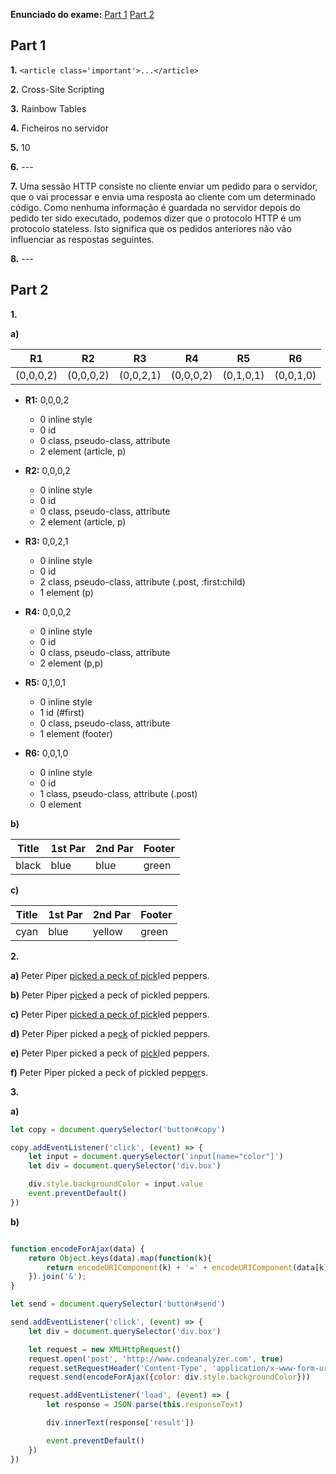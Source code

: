 **Enunciado do exame:** [Part 1](ltw-2015-01-12-part1-pt-a.pdf) [Part 2](ltw-2015-01-12-part2-pt.pdf)

## Part 1

**1.** `<article class='important'>...</article>`

**2.** Cross-Site Scripting

**3.** Rainbow Tables

**4.** Ficheiros no servidor

**5.** 10

**6.** ---

**7.** Uma sessão HTTP consiste no cliente enviar um pedido para o servidor, que o vai processar e envia uma resposta ao cliente com um determinado código. Como nenhuma informação é guardada no servidor depois do pedido ter sido executado, podemos dizer que o protocolo HTTP é um protocolo stateless. Isto significa que os pedidos anteriores não vão influenciar as respostas seguintes.

**8.** ---

## Part 2

**1.**

**a)**

| R1 | R2 | R3 | R4 | R5 | R6 |
|---|---|---|---|---|---|
| (0,0,0,2) | (0,0,0,2) | (0,0,2,1) | (0,0,0,2) | (0,1,0,1) | (0,0,1,0) |

* **R1:** 0,0,0,2
  * 0 inline style
  * 0 id  
  * 0 class, pseudo-class, attribute
  * 2 element (article, p)

* **R2:** 0,0,0,2
  * 0 inline style
  * 0 id  
  * 0 class, pseudo-class, attribute
  * 2 element (article, p)

* **R3:** 0,0,2,1
  * 0 inline style
  * 0 id 
  * 2 class, pseudo-class, attribute (.post, :first:child)
  * 1 element (p)

* **R4:** 0,0,0,2
  * 0 inline style
  * 0 id 
  * 0 class, pseudo-class, attribute
  * 2 element (p,p)

* **R5:** 0,1,0,1
  * 0 inline style
  * 1 id (#first)
  * 0 class, pseudo-class, attribute
  * 1 element (footer)

* **R6:** 0,0,1,0
  * 0 inline style
  * 0 id
  * 1 class, pseudo-class, attribute (.post)
  * 0 element

**b)**

| Title | 1st Par | 2nd Par | Footer |
|---|---|---|---|
| black | blue | blue | green |
 
**c)**

| Title | 1st Par | 2nd Par | Footer |
|---|---|---|---|
| cyan | blue | yellow | green |

**2.**

**a)** Peter Piper <ins>picked a peck of pick</ins>led peppers.

**b)** Peter Piper p<ins>ick</ins>ed a peck of pickled peppers.

**c)** Peter Piper <ins>picked a peck of pick</ins>led peppers.

**d)** Peter Piper picked a pe<ins>ck</ins> of pickled peppers.

**e)** Peter Piper picked a peck of <ins>pick</ins>led peppers.

**f)** Peter Piper picked a peck of pickled pep<ins>per</ins>s.

**3.**

**a)**

```javascript
let copy = document.querySelector('button#copy')

copy.addEventListener('click', (event) => {
    let input = document.querySelector('input[name="color"]')
    let div = document.querySelector('div.box')

    div.style.backgroundColor = input.value
    event.preventDefault()
})
```

**b)**

```javascript

function encodeForAjax(data) {
    return Object.keys(data).map(function(k){
        return encodeURIComponent(k) + '=' + encodeURIComponent(data[k]);
    }).join('&');
}

let send = document.querySelector('button#send')

send.addEventListener('click', (event) => {
    let div = document.querySelector('div.box')

    let request = new XMLHttpRequest()
    request.open('post', 'http://www.codeanalyzer.com', true)
    request.setRequestHeader('Content-Type', 'application/x-www-form-urlencoded')
    request.send(encodeForAjax({color: div.style.backgroundColor}))

    request.addEventListener('load', (event) => {
        let response = JSON.parse(this.responseText)

        div.innerText(response['result'])

        event.preventDefault()
    })
})
```